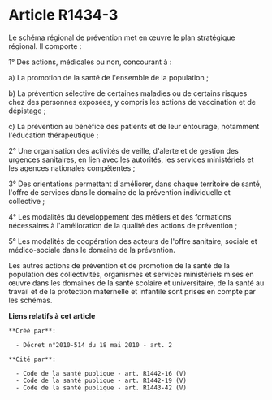 # Article R1434-3

Le schéma régional de prévention met en œuvre le plan stratégique régional. Il comporte : 

1° Des actions, médicales ou non, concourant à : 

a) La promotion de la santé de l'ensemble de la population ; 

b) La prévention sélective de certaines maladies ou de certains risques chez des personnes exposées, y compris les actions de
vaccination et de dépistage ; 

c) La prévention au bénéfice des patients et de leur entourage, notamment l'éducation thérapeutique ; 

2° Une organisation des activités de veille, d'alerte et de gestion des urgences sanitaires, en lien avec les autorités, les
services ministériels et les agences nationales compétentes ; 

3° Des orientations permettant d'améliorer, dans chaque territoire de santé, l'offre de services dans le domaine de la
prévention individuelle et collective ; 

4° Les modalités du développement des métiers et des formations nécessaires à l'amélioration de la qualité des actions de
prévention ; 

5° Les modalités de coopération des acteurs de l'offre sanitaire, sociale et médico-sociale dans le domaine de la
prévention. 

Les autres actions de prévention et de promotion de la santé de la population des collectivités, organismes et services
ministériels mises en œuvre dans les domaines de la santé scolaire et universitaire, de la santé au travail et de la
protection maternelle et infantile sont prises en compte par les schémas.

**Liens relatifs à cet article**

	**Créé par**:

	  - Décret n°2010-514 du 18 mai 2010 - art. 2

	**Cité par**:

	  - Code de la santé publique - art. R1442-16 (V)
	  - Code de la santé publique - art. R1442-19 (V)
	  - Code de la santé publique - art. R1443-42 (V)
